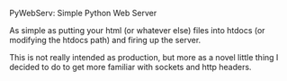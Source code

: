 PyWebServ: Simple Python Web Server

As simple as putting your html (or whatever else) files into htdocs (or modifying the htdocs path) and firing up
the server.

This is not really intended as production, but more as a novel little thing I decided to do to get more familiar with
sockets and http headers.